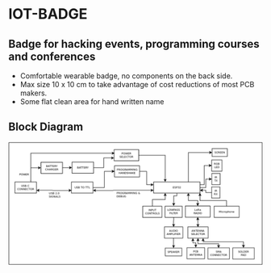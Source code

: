 # IOT-BADGE

## Badge for hacking events, programming courses and conferences

* Comfortable wearable badge, no components on the back side.
* Max size 10 x 10 cm to take advantage of cost reductions of most PCB makers.
* Some flat clean area for hand written name

## Block Diagram

![](/assets/img/iot-badge-bd.png)

